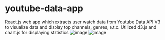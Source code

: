 # youtube-data-app
React.js web app which extracts user watch data from Youtube Data API V3 to visualize data and display top channels, genres, e.t.c.
Utilized d3.js and chart.js for displaying statistics
![image](https://i.imgur.com/EemQ2bd.png)
![image](https://i.imgur.com/kMtNweH.png)
